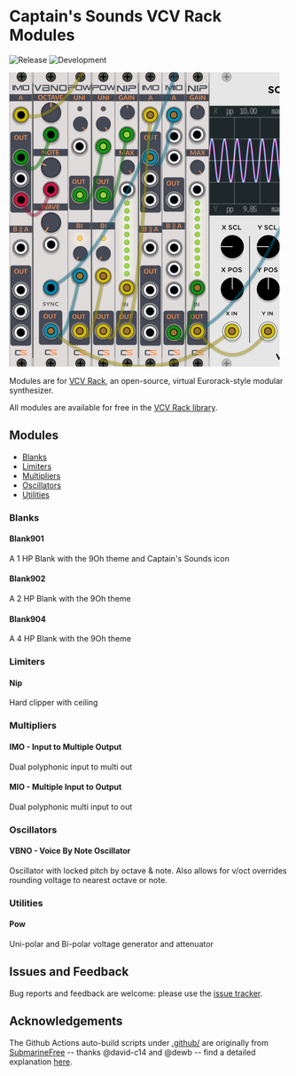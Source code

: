 # Captain's Sounds VCV Rack Modules

![Release](https://github.com/captainssounds/vcv-CaptainsSounds/workflows/Development/badge.svg?branch=master) ![Development](https://github.com/captainssounds/vcv-CaptainsSounds/workflows/Development/badge.svg?branch=development)

![screeshot](./images/vcv523.png)

Modules are for [VCV Rack](https://vcvrack.com), an open-source, virtual Eurorack-style modular synthesizer.

All modules are available for free in the [VCV Rack library](https://captainssounds.com/vcv).

## Modules

- [Blanks](#blanks)
- [Limiters](#limiters)
- [Multipliers](#mults)
- [Oscillators](#osc)
- [Utilities](#utils)

### <a name="blanks"></a> Blanks 

#### Blank901
A 1 HP Blank with the 9Oh theme and Captain's Sounds icon

#### Blank902
A 2 HP Blank with the 9Oh theme

#### Blank904
A 4 HP Blank with the 9Oh theme


### <a name="mults"></a> Limiters

#### Nip
Hard clipper with ceiling


### <a name="mults"></a> Multipliers 

#### IMO - Input to Multiple Output
Dual polyphonic input to multi out

#### MIO - Multiple Input to Output
Dual polyphonic multi input to out


### <a name="osc"></a> Oscillators

#### VBNO - Voice By Note Oscillator
Oscillator with locked pitch by octave & note. Also allows for v/oct overrides rounding voltage to nearest octave or note.


### <a name="utils"></a> Utilities

#### Pow
Uni-polar and Bi-polar voltage generator and attenuator


## Issues and Feedback

Bug reports and feedback are welcome: please use the [issue tracker](https://github.com/mikeallisonJS/vcv-CaptainsSounds/issues).


## Acknowledgements

The Github Actions auto-build scripts under [.github/](.github) are originally from [SubmarineFree](https://github.com/david-c14/SubmarineFree) -- thanks @david-c14 and @dewb -- find a detailed explanation [here](https://github.com/david-c14/SubmarineFree/wiki/Cross-compiling-using-github-actions).
